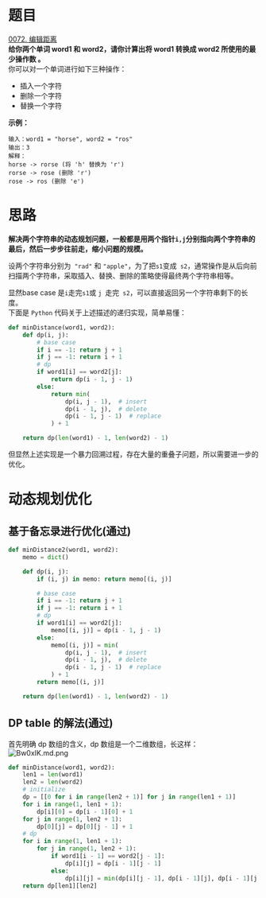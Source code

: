 <!--
 * @Author: taobo
 * @Date: 2020-11-01 15:18:00
 * @LastEditTime: 2020-11-01 16:43:18
-->
# 题目
[0072. 编辑距离](https://leetcode-cn.com/problems/edit-distance/)  
**给你两个单词 word1 和 word2，请你计算出将 word1 转换成 word2 所使用的最少操作数 。**  
你可以对一个单词进行如下三种操作：

- 插入一个字符
- 删除一个字符
- 替换一个字符

**示例：**  
```
输入：word1 = "horse", word2 = "ros"
输出：3
解释：
horse -> rorse (将 'h' 替换为 'r')
rorse -> rose (删除 'r')
rose -> ros (删除 'e')
```
# 思路
**解决两个字符串的动态规划问题，一般都是用两个指针` i,j `分别指向两个字符串的最后，然后一步步往前走，缩小问题的规模。**  

设两个字符串分别为` "rad"` 和 `"apple"`，为了把` s1 `变成` s2`，通常操作是从后向前扫描两个字符串，采取插入、替换、删除的策略使得最终两个字符串相等。  

显然base case  是` i `走完` s1 `或 `j `走完` s2`，可以直接返回另一个字符串剩下的长度。  
下面是 `Python` 代码关于上述描述的递归实现，简单易懂：
```python
def minDistance(word1, word2):
    def dp(i, j):
        # base case
        if i == -1: return j + 1
        if j == -1: return i + 1
        # dp
        if word1[i] == word2[j]:
            return dp(i - 1, j - 1)
        else:
            return min(
                dp(i, j - 1),  # insert
                dp(i - 1, j),  # delete
                dp(i - 1, j - 1)  # replace
            ) + 1

    return dp(len(word1) - 1, len(word2) - 1)
```
但显然上述实现是一个暴力回溯过程，存在大量的重叠子问题，所以需要进一步的优化。  

# 动态规划优化
## 基于备忘录进行优化(通过)
```python
def minDistance2(word1, word2):
    memo = dict()

    def dp(i, j):
        if (i, j) in memo: return memo[(i, j)]

        # base case
        if i == -1: return j + 1
        if j == -1: return i + 1
        # dp
        if word1[i] == word2[j]:
            memo[(i, j)] = dp(i - 1, j - 1)
        else:
            memo[(i, j)] = min(
                dp(i, j - 1),  # insert
                dp(i - 1, j),  # delete
                dp(i - 1, j - 1)  # replace
            ) + 1
        return memo[(i, j)]

    return dp(len(word1) - 1, len(word2) - 1)
```
## DP table 的解法(通过)
首先明确 dp 数组的含义，dp 数组是一个二维数组，长这样：  
![Bw0xIK.md.png](https://s1.ax1x.com/2020/11/01/Bw0xIK.md.png)   
```python
def minDistance(word1, word2):
    len1 = len(word1)
    len2 = len(word2)
    # initialize
    dp = [[0 for i in range(len2 + 1)] for j in range(len1 + 1)]
    for i in range(1, len1 + 1):
        dp[i][0] = dp[i - 1][0] + 1
    for j in range(1, len2 + 1):
        dp[0][j] = dp[0][j - 1] + 1
    # dp
    for i in range(1, len1 + 1):
        for j in range(1, len2 + 1):
            if word1[i - 1] == word2[j - 1]:
                dp[i][j] = dp[i - 1][j - 1]
            else:
                dp[i][j] = min(dp[i][j - 1], dp[i - 1][j], dp[i - 1][j - 1]) + 1
    return dp[len1][len2]
```
